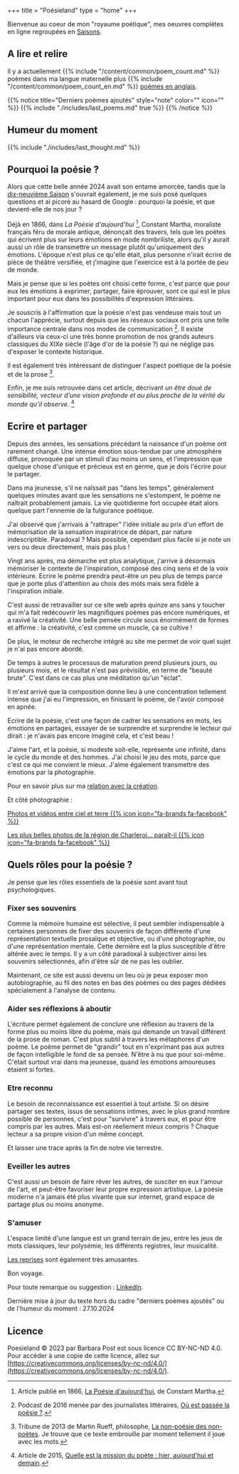 +++
title = "Poésieland"
type = "home"
+++

Bienvenue au coeur de mon "royaume poétique", mes oeuvres complètes en ligne regroupées en [Saisons](./seasons).

## A lire et relire

Il y a actuellement {{% include "/content/common/poem_count.md" %}} poèmes dans ma langue maternelle plus {{% include "/content/common/poem_count_en.md" %}} [poèmes en anglais](/en/original_texts/).

{{% notice title="Derniers poèmes ajoutés" style="note" color="" icon="" %}}
{{% include "./includes/last_poems.md" true %}}
{{% /notice %}}

## Humeur du moment

{{% include "./includes/last_thought.md" %}}

## Pourquoi la poésie ?

Alors que cette belle année 2024 avait son entame amorcée, tandis que la [dix-neuvième Saison](./seasons/19_dix_neuvieme_saison) s'ouvrait également, je me suis posé quelques questions et ai picoré au hasard de Google : pourquoi la poésie, et que devient-elle de nos jour ?

Déjà en 1866, dans *La Poésie d'aujourd'hui* [^1], Constant Martha, moraliste français féru de morale antique, dénonçait des travers, tels que les poètes qui écrivent plus sur leurs émotions en mode nombriliste, alors qu'il y aurait aussi un rôle de transmettre un message plutôt qu'uniquement des émotions. L'époque n'est plus ce qu'elle était, plus personne n'irait écrire de pièce de théâtre versifiée, et j'imagine que l'exercice est à la portée de peu de monde.

Mais je pense que si les poètes ont choisi cette forme, c'est parce que pour eux les émotions à exprimer, partager, faire éprouver, sont ce qui est le plus important pour eux dans les possibilités d'expression littéraires.

Je souscris à l'affirmation que la poésie n'est pas vendeuse mais tout un chacun l'apprécie, surtout depuis que les réseaux sociaux ont pris une telle importance centrale dans nos modes de communication [^2]. Il existe d'ailleurs via ceux-ci une très bonne promotion de nos grands auteurs classiques du XIXe siècle (l'âge d'or de la poésie ?) qui ne néglige pas d'exposer le contexte historique.

Il est également très intéressant de distinguer l'aspect poétique de la poésie et de la prose [^3].

Enfin, je me suis retrouvée dans cet article, décrivant *un être doué de sensibilité, vecteur d’une vision profonde et au plus proche de la vérité du monde qu’il observe.* [^4]

[^1]: Article publié en 1866, [La Poésie d'aujourd'hui](https://fr.m.wikisource.org/wiki/La_Po%C3%A9sie_d%E2%80%99aujourd%E2%80%99hui), de Constant Martha.

[^2]: Podcast de 2016 menée par des journalistes littéraires, [Où est passée la poésie ?](https://www.radiofrance.fr/franceculture/podcasts/le-petit-salon/ou-est-passee-la-poesie-9246382).

[^3]: Tribune de 2013 de Martin Rueff, philosophe, [La non-poésie des non-poètes](https://www.liberation.fr/livres/2013/05/19/la-non-poesie-des-non-poetes_904066/). Je trouve que ce texte embrouille par moment tellement il joue avec les mots.

[^4]: Article de 2015, [Quelle est la mission du poète : hier, aujourd'hui et demain](https://www.monbestseller.com/actualites-litteraire/4112-quelle-est-la-mission-du-poete-hier-aujourdhui-et-demain).

## Ecrire et partager

Depuis des années, les sensations précédant la naissance d'un poème ont rarement changé. Une intense émotion sous-tendue par une atmosphère diffuse, provoquée par un stimuli d'au moins un sens, et l'impression que quelque chose d'unique et précieux  est en germe, que je dois l'écrire pour le partager.

Dans ma jeunesse, s'il ne naîssait pas "dans les temps", généralement quelques minutes avant que les sensations ne s'estompent, le poème ne naîtrait probablement jamais. La vie quotidienne fort occupée était alors quelque part l'ennemie de la fulgurance poétique.

J'ai observé que j'arrivais à "rattraper" l'idée initiale au prix d'un effort de mémorisation de la sensation inspiratrice de départ, par nature indescriptible. Paradoxal ? Mais possible, cependant plus facile si je note un vers ou deux directement, mais pas plus !

Vingt ans après, ma démarche est plus analytique, j'arrive à désormais mémoriser le contexte de l'inspiration, composé des cinq sens et de la voix intérieure. Ecrire le poème prendra peut-être un peu plus de temps parce que je porte plus d'attention au choix des mots mais sera fidèle à l'inspiration initiale.

C'est aussi de retravailler sur ce site web après quinze ans sans y toucher qui m'a fait redécouvrir les magnifiques poèmes pas encore numériques, et a ravivé la créativité. Une belle pensée circule sous énormément de formes et affirme : la créativité, c'est comme un muscle, ça se cultive !

De plus, le moteur de recherche intégré au site me permet de voir quel sujet je n'ai pas encore abordé.

De temps à autres le processus de maturation prend plusieurs jours, ou plusieurs mois, et le résultat n'est pas prévisible, en terme de "beauté brute". C'est dans ce cas plus une méditation qu'un "éclat".

Il m'est arrivé que la composition donne lieu à une concentration tellement intense que j'ai eu l'impression, en finissant le poème, de l'avoir composé en apnée.

Ecrire de la poésie, c'est une façon de cadrer les sensations en mots, les émotions en partages, essayer de se surprendre et surprendre le lecteur qui dirait : je n'avais pas encore imaginé cela, et c'est beau !

J'aime l'art, et la poésie, si modeste soit-elle, représente une infinité, dans le cycle du monde et des hommes. J'ai choisi le jeu des mots, parce que c'est ce qui me convient le mieux. J'aime également transmettre des émotions par la photographie.

Pour en savoir plus sur ma [relation avec la création](./creer).

Et côté photographie :

[Photos et vidéos entre ciel et terre {{% icon icon="fa-brands fa-facebook" %}}](https://www.facebook.com/groups/declics)

[Les plus belles photos de la région de Charleroi... paraît-il {{% icon icon="fa-brands fa-facebook" %}}](https://www.facebook.com/groups/annie.ggoffaux)

## Quels rôles pour la poésie ?

Je pense que les rôles essentiels de la poésie sont avant tout psychologiques.

### Fixer ses souvenirs

Comme la mémoire humaine est sélective, il peut sembler indispensable à certaines personnes de fixer des souvenirs de façon différente d'une représentation textuelle prosaïque et objective, ou d'une photographie, ou d'une représentation mentale. Cette dernière est la plus susceptible d'être altérée avec le temps. Il y a un côté paradoxal à subjectiver ainsi les souvenirs sélectionnés, afin d'être sûr de ne pas les oublier.

Maintenant, ce site est aussi devenu un lieu où je peux exposer mon autobiographie, au fil des notes en bas des poèmes ou des pages dédiées spécialement à l'analyse de contenu.

### Aider ses réflexions à aboutir

L'écriture permet également de conclure une réflexion au travers de la forme plus ou moins libre du poème, mais qui demande un travail différent de la prose de roman. C'est plus subtil à travers les métaphores d'un poème. Le poème permet de "grandir" tout en n'exprimant pas aux autres de façon intelligible le fond de sa pensée. N'être à nu que pour soi-même. C'était surtout vrai dans ma jeunesse, quand les émotions amoureuses étaient si fortes.

### Etre reconnu

Le besoin de reconnaissance est essentiel à tout artiste. Si on désire partager ses textes, issus de sensations intimes, avec le plus grand nombre possible de personnes, c'est pour "survivre" à travers eux, et pour être compris par les autres. Mais est-on réellement mieux compris ? Chaque lecteur a sa propre vision d'un même concept.

Et laisser une trace après la fin de notre vie terrestre.

### Eveiller les autres

C'est aussi un besoin de faire rêver les autres, de susciter en eux l'amour de l'art, et peut-être favoriser leur propre expression artistique. La poésie moderne n'a jamais été plus vivante que sur internet, grand espace de partage plus ou moins anonyme.

### S'amuser

L'espace limité d'une langue est un grand terrain de jeu, entre les jeux de mots classiques, leur polysémie, les différents registres, leur musicalité.

[Les reprises](./reprises) sont également très amusantes.

Bon voyage.

Pour toute remarque ou suggestion : [LinkedIn](https://www.linkedin.com/in/barbara-post-1b323714).

Dernière mise à jour du texte hors du cadre "derniers poèmes ajoutés" ou de l'humeur du moment : 27.10.2024

## Licence

Poesieland © 2023 par Barbara Post est sous licence CC BY-NC-ND 4.0. Pour accéder à une copie de cette licence, allez sur [https://creativecommons.org/licenses/by-nc-nd/4.0/](https://creativecommons.org/licenses/by-nc-nd/4.0/).
